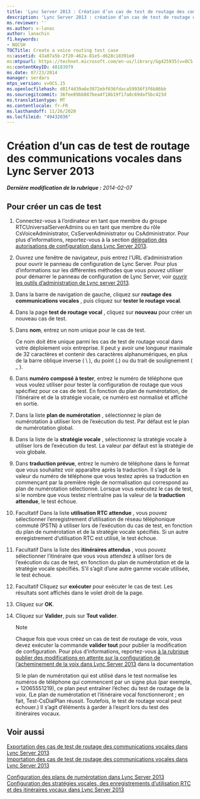 ```yaml
---
title: 'Lync Server 2013 : Création d’un cas de test de routage des communications vocales'
description: 'Lync Server 2013 : création d’un cas de test de routage de voix.'
ms.reviewer: ''
ms.author: v-lanac
author: lanachin
f1.keywords:
- NOCSH
TOCTitle: Create a voice routing test case
ms:assetid: 43a07a5b-2f20-462a-81e5-d628c18391e0
ms:mtpsurl: https://technet.microsoft.com/en-us/library/Gg425935(v=OCS.15)
ms:contentKeyID: 48183979
ms.date: 07/23/2014
manager: serdars
mtps_version: v=OCS.15
ms.openlocfilehash: d81f4d39a6e3972ebf036fdaca59936f3f6b86bb
ms.sourcegitcommit: 36fee89bb887bea4f18b19f17a8c69daf5bc423d
ms.translationtype: MT
ms.contentlocale: fr-FR
ms.lasthandoff: 11/26/2020
ms.locfileid: "49432036"
---
```

# <a name="create-a-voice-routing-test-case-in-lync-server-2013"></a>Création d’un cas de test de routage des communications vocales dans Lync Server 2013

<div data-xmlns="http://www.w3.org/1999/xhtml">

<div class="topic" data-xmlns="http://www.w3.org/1999/xhtml" data-msxsl="urn:schemas-microsoft-com:xslt" data-cs="https://msdn.microsoft.com/">

<div data-asp="https://msdn2.microsoft.com/asp">



</div>

<div id="mainSection">

<div id="mainBody">

<span> </span>

_**Dernière modification de la rubrique :** 2014-02-07_

<div>

## <a name="to-create-a-test-case"></a>Pour créer un cas de test

1.  Connectez-vous à l’ordinateur en tant que membre du groupe RTCUniversalServerAdmins ou en tant que membre du rôle CsVoiceAdministrator, CsServerAdministrator ou CsAdministrator. Pour plus d’informations, reportez-vous à la section [délégation des autorisations de configuration dans Lync Server 2013](lync-server-2013-delegate-setup-permissions.md).

2.  Ouvrez une fenêtre de navigateur, puis entrez l’URL d’administration pour ouvrir le panneau de configuration de Lync Server. Pour plus d’informations sur les différentes méthodes que vous pouvez utiliser pour démarrer le panneau de configuration de Lync Server, voir [ouvrir les outils d’administration de Lync server 2013](lync-server-2013-open-lync-server-administrative-tools.md).

3.  Dans la barre de navigation de gauche, cliquez sur **routage des communications vocales** , puis cliquez sur **tester le routage vocal**.

4.  Dans la page **test de routage vocal** , cliquez sur **nouveau** pour créer un nouveau cas de test.

5.  Dans **nom**, entrez un nom unique pour le cas de test.
    
    Ce nom doit être unique parmi les cas de test de routage vocal dans votre déploiement voix entreprise. Il peut y avoir une longueur maximale de 32 caractères et contenir des caractères alphanumériques, en plus de la barre oblique inverse ( \\ ), du point (.) ou du trait de soulignement ( \_ ).

6.  Dans **numéro composé à tester**, entrez le numéro de téléphone que vous voulez utiliser pour tester la configuration de routage que vous spécifiez pour ce cas de test. En fonction du plan de numérotation, de l’itinéraire et de la stratégie vocale, ce numéro est normalisé et affiché en sortie.

7.  Dans la liste **plan de numérotation** , sélectionnez le plan de numérotation à utiliser lors de l’exécution du test. Par défaut est le plan de numérotation global.

8.  Dans la liste de la **stratégie vocale** , sélectionnez la stratégie vocale à utiliser lors de l’exécution du test. La valeur par défaut est la stratégie de voix globale.

9.  Dans **traduction prévue**, entrez le numéro de téléphone dans le format que vous souhaitez voir apparaître après la traduction. Il s’agit de la valeur du numéro de téléphone que vous testez après sa traduction en commençant par la première règle de normalisation qui correspond au plan de numérotation sélectionné. Lorsque vous exécutez le cas de test, si le nombre que vous testez n’entraîne pas la valeur de la **traduction attendue**, le test échoue.

10. Facultatif Dans la liste **utilisation RTC attendue** , vous pouvez sélectionner l’enregistrement d’utilisation de réseau téléphonique commuté (PSTN) à utiliser lors de l’exécution du cas de test, en fonction du plan de numérotation et de la stratégie vocale spécifiés. Si un autre enregistrement d’utilisation RTC est utilisé, le test échoue.

11. Facultatif Dans la liste des **itinéraires attendus** , vous pouvez sélectionner l’itinéraire que vous vous attendez à utiliser lors de l’exécution du cas de test, en fonction du plan de numérotation et de la stratégie vocale spécifiés. S’il s’agit d’une autre gamme vocale utilisée, le test échoue.

12. Facultatif Cliquez sur **exécuter** pour exécuter le cas de test. Les résultats sont affichés dans le volet droit de la page.

13. Cliquez sur **OK**.

14. Cliquez sur **Valider**, puis sur **Tout valider**.
    
    <div>
    

    > [!NOTE]  
    > Chaque fois que vous créez un cas de test de routage de voix, vous devez exécuter la commande <STRONG>valider tout</STRONG> pour publier la modification de configuration. Pour plus d’informations, reportez-vous <A href="lync-server-2013-publish-pending-changes-to-the-voice-routing-configuration.md">à la rubrique publier des modifications en attente sur la configuration de l’acheminement de la voix dans Lync Server 2013</A> dans la documentation

    
    </div>
    
    Si le plan de numérotation qui est utilisé dans le test normalise les numéros de téléphone qui commencent par un signe plus (par exemple, + 12065551219), ce plan peut entraîner l’échec du test de routage de la voix. (Le plan de numérotation et l’itinéraire vocal fonctionneront ; en fait, Test-CsDialPlan réussit. Toutefois, le test de routage vocal peut échouer.) Il s’agit d’éléments à garder à l’esprit lors du test des itinéraires vocaux.

</div>

<div>

## <a name="see-also"></a>Voir aussi


[Exportation des cas de test de routage des communications vocales dans Lync Server 2013](lync-server-2013-export-voice-routing-test-cases.md)  
[Importation des cas de test de routage des communications vocales dans Lync Server 2013](lync-server-2013-import-voice-routing-test-cases.md)  


[Configuration des plans de numérotation dans Lync Server 2013](lync-server-2013-configuring-dial-plans.md)  
[Configuration des stratégies vocales, des enregistrements d’utilisation RTC et des itinéraires vocaux dans Lync Server 2013](lync-server-2013-configuring-voice-policies-pstn-usage-records-and-voice-routes.md)  
  

</div>

</div>

<span> </span>

</div>

</div>

</div>

